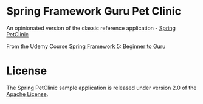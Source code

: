 # Spring Framework Guru Pet Clinic

An opinionated version of the classic reference application - [Spring PetClinic](https://github.com/spring-projects/spring-petclinic)

From the Udemy Course [Spring Framework 5: Beginner to Guru](https://www.udemy.com/spring-framework-5-beginner-to-guru/?couponCode=GITHUB_SFGPETCLINIC)
# License

The Spring PetClinic sample application is released under version 2.0 of the [Apache License](http://www.apache.org/licenses/LICENSE-2.0).